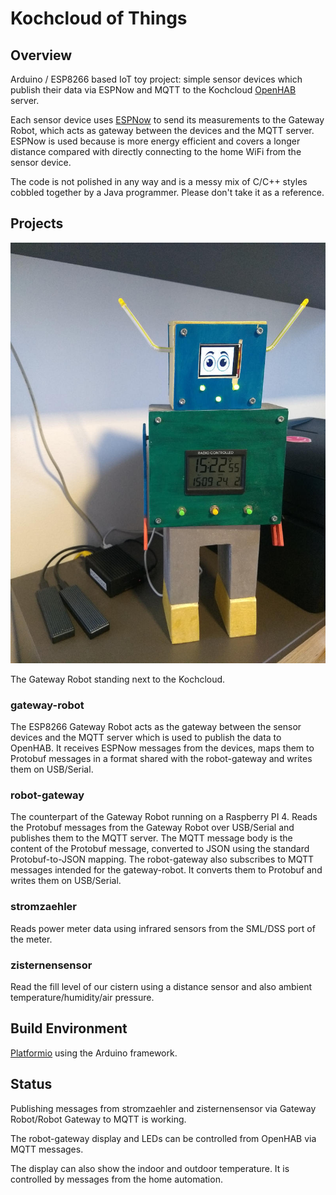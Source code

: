 # Kochcloud of Things

## Overview

Arduino / ESP8266 based IoT toy project: simple sensor devices which publish their data via ESPNow and MQTT to the Kochcloud [OpenHAB](https://www.openhab.org/) server.

Each sensor device uses [ESPNow](https://www.espressif.com/en/products/software/esp-now/overview) to send its measurements to the Gateway Robot, which acts as gateway between the devices and the MQTT server.
ESPNow is used because is more energy efficient and covers a longer distance compared with directly connecting to the home WiFi from the sensor device.

The code is not polished in any way and is a messy mix of C/C++ styles cobbled together by a Java programmer.
Please don't take it as a reference.

## Projects

![The Gateway Robot standing next to the Kochcloud.](doc/robot-gateway.jpg)
<figcaption>The Gateway Robot standing next to the Kochcloud.</figcaption>

### gateway-robot

The ESP8266 Gateway Robot acts as the gateway between the sensor devices and the MQTT server which is used to publish the data to OpenHAB.
It receives ESPNow messages from the devices, maps them to Protobuf messages in a format shared with the robot-gateway and writes them on USB/Serial.

### robot-gateway

The counterpart of the Gateway Robot running on a Raspberry PI 4.
Reads the Protobuf messages from the Gateway Robot over USB/Serial and publishes them to the MQTT server.
The MQTT message body is the content of the Protobuf message, converted to JSON using the standard Protobuf-to-JSON mapping.
The robot-gateway also subscribes to MQTT messages intended for the gateway-robot.
It converts them to Protobuf and writes them on USB/Serial.

### stromzaehler

Reads power meter data using infrared sensors from the SML/DSS port of the meter.

### zisternensensor

Read the fill level of our cistern using a distance sensor and also ambient temperature/humidity/air pressure.

## Build Environment

[Platformio](https://platformio.org/) using the Arduino framework.

## Status

Publishing messages from stromzaehler and zisternensensor via Gateway Robot/Robot Gateway to MQTT is working.

The robot-gateway display and LEDs can be controlled from OpenHAB via MQTT messages.

The display can also show the indoor and outdoor temperature.
It is controlled by messages from the home automation.